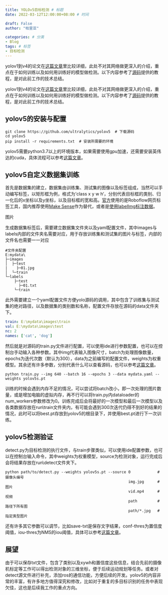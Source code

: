 ```yaml
---
title: YOLOv5目标检测 # 标题
date: 2022-03-12T12:00:00+08:00 # 时间

draft: False
author: "帕里亚"

categories: # 分类
- Blog
tags: # 标签
- 目标检测
---
```


yolov1到v4的论文在[这篇文章](https://blog.csdn.net/weixin_39524959/article/details/111136986)里比较详细，此处不对其网络做更深入的介绍，重点在于如何训练以及如何用训练好的模型做检测。以下内容参考了[源码](https://github.com/ultralytics/yolov5)提供的教程，是对此前工作的技术总结。

<!--more-->

yolov1到v4的论文在[这篇文章](https://blog.csdn.net/weixin_39524959/article/details/111136986)里比较详细，此处不对其网络做更深入的介绍，重点在于如何训练以及如何用训练好的模型做检测。以下内容参考了[源码](https://github.com/ultralytics/yolov5)提供的教程，是对此前工作的技术总结。

## yolov5的安装与配置

```linux
git clone https://github.com/ultralytics/yolov5  # 下载源码
cd yolov5
pip install -r requirements.txt  # 安装所需要的环境
```

yolov5需要python3.7以上的环境版本，如果需要使用gpu加速，还需要安装英伟达的cuda，具体流程可以参考[这篇文章](https://blog.csdn.net/beifangc/article/details/108967239)。

## yolov5自定义数据集训练

首先是数据集的建立，数据集由训练集、测试集的图像以及标签组成，当然可以手动编写标签，以矩形框为例，格式为’class x y w h‘，分别代表目标框的类别、归一化后的x坐标以及y坐标，以及目标框的宽和高。[官方](https://github.com/ultralytics/yolov5/wiki/Train-Custom-Data)使用的是Roboflow网页标签工具，国内推荐使用[Make Sense](https://www.makesense.ai/)作为替代，或者是[使用labelImg标注数据](https://www.cnblogs.com/StarZhai/p/11926610.html)。

图片

生成数据集标签后，需要建立数据集文件夹以及yaml配置文件，其中images与labels内部的文件夹名需要对应，用于存放训练集和测试集的图片与标签，内部的文件名也需要一一对应

```linux
#文件夹配置
E:mydata\
├─images
│  ├─test
|    ├─01.jpg
│  └─train
└─labels
    ├─test
      ├─01.txt
    └─train
```

此外需要建立一个yaml配置文件方便yolo源码的调用，其中包含了训练集与测试集的绝对路径，以及数据集的类别数和名称，配置文件存放在源码的data文件夹下。

```yaml
train: E:\mydata\images\train
val: E:\mydata\images\test
nc: 2
names: ['cat', 'dog']
```

然后就是对源码的train.py文件进行配置，可以使用ide进行参数配置，也可以在控制台手动输入各种参数。其中img代表输入图像尺寸，batch为处理图像数量，epochs为迭代次数（默认为300），data为之前编写的配置文件，weights为权重模型。其余还有许多参数，分别代表什么可以查看源码，也可以参考[这篇文章](https://blog.csdn.net/weixin_41990671/article/details/107300314)。

```shell
python train.py --img 640 --batch 16 --epochs 3 --data mydata.yaml --weights yolov5s.pt
```

训练的时候会遇到内存不足的情况，可以尝试将batch改小，即一次处理的图片数量，或是增加电脑的虚拟内存，再不行可以将train.py内dataloader的num_workers参数修改为0。训练完成后会将最好的一次模型和最后一次模型以及各类数据存放在run\train文件夹内，有可能会遇到300次迭代仍得不到好的结果的情况，此时可以将best.pt存放到yolov5的根目录下，并使用best.pt进行下一次训练。

## yolov5检测验证

detect.py为目标检测的执行文件，与train步骤类似，可以使用ide配置参数，也可以在控制台输入命令，其中weights为权重模型，source为检测对象，运行完成后会将结果存放在run\detect文件夹下。

```shell
python path/to/detect.py --weights yolov5s.pt --source 0			#摄像头编号
													   img.jpg		#图片
													   vid.mp4		#视频
													   path			#路径下所有图
													   path/*.jpg	#指定类型图片
```

还有许多其它参数可以调节，比如save-txt是保存文字结果，conf-thres为置信度阈值，iou-thres为NMS的iou阈值，具体可以参考[这篇文章](https://blog.csdn.net/Q1u1NG/article/details/108093525)。

## 展望

由于可以保存txt文件，包含了类别以及xywh和置信度这些信息，结合先前的摄像机标定等工作可以得出检测对象的三维坐标，便于后续运动规划等任务。或者对detect源文件进行补充，添加ros的通信功能，方便后续的开发。yolov5的内容非常的丰富，有许多地方值得深究和修改，比如对于重复的多目标识别的任务中表现欠佳，这也是后续我工作的重点方向。
